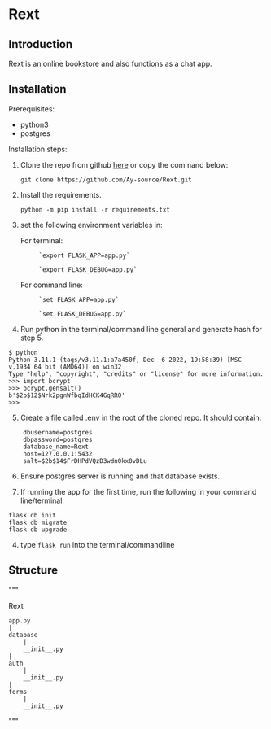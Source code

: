 # Rext
## Introduction
Rext is an online bookstore and also functions as a chat app.

## Installation
Prerequisites:
- python3
- postgres

Installation steps:

1. Clone the repo from github [here](https://github.com/Ay-source/Rext.git) or copy the command below:

    `git clone https://github.com/Ay-source/Rext.git`
2. Install the requirements. 

    `python -m pip install -r requirements.txt`
3. set the following environment variables in:

    For terminal:

            `export FLASK_APP=app.py`

            `export FLASK_DEBUG=app.py`

    For command line:

            `set FLASK_APP=app.py`
    
            `set FLASK_DEBUG=app.py`

4. Run python in the terminal/command line general and generate hash for step 5.
```
$ python
Python 3.11.1 (tags/v3.11.1:a7a450f, Dec  6 2022, 19:58:39) [MSC v.1934 64 bit (AMD64)] on win32
Type "help", "copyright", "credits" or "license" for more information.
>>> import bcrypt
>>> bcrypt.gensalt()
b'$2b$12$Nrk2pgnWfbqIdHCK4GqRRO'
>>>
```

5. Create a file called .env in the root of the cloned repo. It should contain:
```
    dbusername=postgres
    dbpassword=postgres
    database_name=Rext
    host=127.0.0.1:5432
    salt=$2b$14$FrDHPdVQzD3wdn0kx0vDLu
```
6. Ensure postgres server is running and that database exists.

7. If running the app for the first time, run the following in your command line/terminal
```
flask db init
flask db migrate
flask db upgrade
```

4. type `flask run` into the terminal/commandline

## Structure
"""

Rext

    app.py
    |
    database
        |
        __init__.py
    |
    auth
        |
        __init__.py
    |
    forms
        |
        __init__.py

"""

